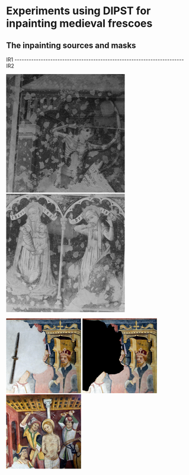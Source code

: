 # Experiments using DIPST for inpainting medieval frescoes
## The inpainting sources and masks 
IR1 ----------------------------------------------------------------------- IR2 


![IR1](https://github.com/fmerizzi/DIPST_inpainting/blob/main/inpainting_sources/IR-1GIF.gif)
![IR2](https://github.com/fmerizzi/DIPST_inpainting/blob/main/inpainting_sources/IR-2GIF.gif)



<img src="https://github.com/fmerizzi/DIPST_inpainting/blob/main/inpainting_sources/DSC_0148crop1.jpeg" width=40% height=40%> <img src="https://github.com/fmerizzi/DIPST_inpainting/blob/main/inpainting_sources/DSC_0148crop1_mask%26image.jpeg" width=40% height=40%> <img src="https://github.com/fmerizzi/DIPST_inpainting/blob/main/inpainting_sources/DSC_0148crop2.jpeg" width=40% height=40%>
